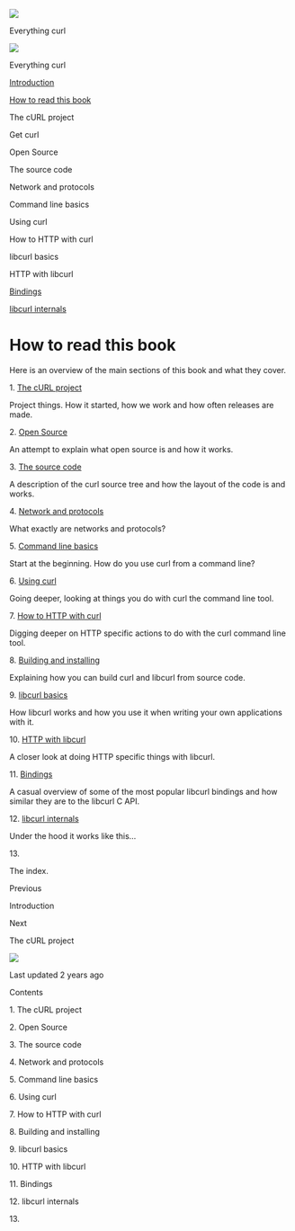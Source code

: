 
<a href="index.html" class="link-a079aa82--primary-53a25e66--logoLink-10d08504"></a>

<img src="https://gblobscdn.gitbook.com/orgs%2F-LxuH0qSm4xO9nWfEBlB%2Favatar.png?alt=media" class="image-67b14f24--avatar-1c1d03ec" />

<span class="text-4505230f--UIH400-4e41e82a--textContentFamily-49a318e1--spaceNameText-677c2969">Everything curl</span>

<a href="index.html" class="link-a079aa82--primary-53a25e66--logoLink-10d08504"></a>

<img src="https://gblobscdn.gitbook.com/orgs%2F-LxuH0qSm4xO9nWfEBlB%2Favatar.png?alt=media" class="image-67b14f24--avatar-1c1d03ec" />

<span class="text-4505230f--UIH400-4e41e82a--textContentFamily-49a318e1--spaceNameText-677c2969">Everything curl</span>

<a href="index.html" class="navButton-94f2579c--navButtonClickable-161b88ca"><span class="text-4505230f--UIH300-2063425d--textContentFamily-49a318e1--navButtonLabel-14a4968f">Introduction</span></a>

<a href="how-to-read.html" class="navButton-94f2579c--navButtonClickable-161b88ca--navButtonOpened-6a88552e"><span class="text-4505230f--UIH300-2063425d--textContentFamily-49a318e1--navButtonLabel-14a4968f">How to read this book</span></a>

<span class="text-4505230f--UIH300-2063425d--textContentFamily-49a318e1--navButtonLabel-14a4968f">The cURL project</span>

<span class="text-4505230f--UIH300-2063425d--textContentFamily-49a318e1--navButtonLabel-14a4968f">Get curl</span>

<span class="text-4505230f--UIH300-2063425d--textContentFamily-49a318e1--navButtonLabel-14a4968f">Open Source</span>

<span class="text-4505230f--UIH300-2063425d--textContentFamily-49a318e1--navButtonLabel-14a4968f">The source code</span>

<span class="text-4505230f--UIH300-2063425d--textContentFamily-49a318e1--navButtonLabel-14a4968f">Network and protocols</span>

<span class="text-4505230f--UIH300-2063425d--textContentFamily-49a318e1--navButtonLabel-14a4968f">Command line basics</span>

<span class="text-4505230f--UIH300-2063425d--textContentFamily-49a318e1--navButtonLabel-14a4968f">Using curl</span>

<span class="text-4505230f--UIH300-2063425d--textContentFamily-49a318e1--navButtonLabel-14a4968f">How to HTTP with curl</span>

<span class="text-4505230f--UIH300-2063425d--textContentFamily-49a318e1--navButtonLabel-14a4968f">libcurl basics</span>

<span class="text-4505230f--UIH300-2063425d--textContentFamily-49a318e1--navButtonLabel-14a4968f">HTTP with libcurl</span>

<a href="bindings.html" class="navButton-94f2579c--navButtonClickable-161b88ca"><span class="text-4505230f--UIH300-2063425d--textContentFamily-49a318e1--navButtonLabel-14a4968f">Bindings</span></a>

<a href="internals.html" class="navButton-94f2579c--navButtonClickable-161b88ca"><span class="text-4505230f--UIH300-2063425d--textContentFamily-49a318e1--navButtonLabel-14a4968f">libcurl internals</span></a>

<a href="bookindex.html" class="navButton-94f2579c--navButtonClickable-161b88ca"><span class="text-4505230f--UIH300-2063425d--textContentFamily-49a318e1--navButtonLabel-14a4968f"></span></a>

<a href="https://www.gitbook.com/?utm_source=content&amp;utm_medium=trademark&amp;utm_campaign=curl-1" class="reset-3c756112--trademark-a8da4b94"></a>

<span class="text-4505230f--TextH200-a3425406--textUIFamily-5ebd8e40"></span>

# <span class="text-4505230f--DisplayH900-bfb998fa--textContentFamily-49a318e1">How to read this book</span>

<span class="text-4505230f--UIH300-2063425d--textUIFamily-5ebd8e40--text-8ee2c8b2"></span>

<span class="text-4505230f--UIH300-2063425d--textUIFamily-5ebd8e40--text-8ee2c8b2"></span>

<span class="text-4505230f--TextH400-3033861f--textContentFamily-49a318e1"><span data-key="ed35526ebd294cf591a3027e4b838a8b"><span data-offset-key="ed35526ebd294cf591a3027e4b838a8b:0">Here is an overview of the main sections of this book and what they cover.</span></span></span>

<span class="text-4505230f--HeadingH700-04e1a2a3--textContentFamily-49a318e1"><span data-key="faf4ca8e725f4f8e8b65e4c6f8ecf29f"><span data-offset-key="faf4ca8e725f4f8e8b65e4c6f8ecf29f:0">1. </span></span><a href="project.html" class="link-a079aa82--primary-53a25e66--link-faf6c434"><span data-key="8b8ee88dccc04d71bf7a50ebbae7578c"><span data-offset-key="8b8ee88dccc04d71bf7a50ebbae7578c:0">The cURL project</span></span></a><span data-key="2f42d73af6094c8fb95c460cedd6ccee"><span data-offset-key="2f42d73af6094c8fb95c460cedd6ccee:0"><span data-slate-zero-width="z">​</span></span></span></span>

<span class="text-4505230f--TextH400-3033861f--textContentFamily-49a318e1"><span data-key="5e63ad6897e94a4485e12fce2048699f"><span data-offset-key="5e63ad6897e94a4485e12fce2048699f:0">Project things. How it started, how we work and how often releases are made.</span></span></span>

<span class="text-4505230f--HeadingH700-04e1a2a3--textContentFamily-49a318e1"><span data-key="2c1f283db7fc4e0aa2775307b5e2c8ca"><span data-offset-key="2c1f283db7fc4e0aa2775307b5e2c8ca:0">2. </span></span><a href="opensource.html" class="link-a079aa82--primary-53a25e66--link-faf6c434"><span data-key="c1b22ed1277e4cbcb500b1fb011edae0"><span data-offset-key="c1b22ed1277e4cbcb500b1fb011edae0:0">Open Source</span></span></a><span data-key="fde4f43956244f398533470a2fb90a4f"><span data-offset-key="fde4f43956244f398533470a2fb90a4f:0"><span data-slate-zero-width="z">​</span></span></span></span>

<span class="text-4505230f--TextH400-3033861f--textContentFamily-49a318e1"><span data-key="891615a50a724ddda9f00866debcfa9a"><span data-offset-key="891615a50a724ddda9f00866debcfa9a:0">An attempt to explain what open source is and how it works.</span></span></span>

<span class="text-4505230f--HeadingH700-04e1a2a3--textContentFamily-49a318e1"><span data-key="88c09089a8e5432f9f8f9c1a2c655c31"><span data-offset-key="88c09089a8e5432f9f8f9c1a2c655c31:0">3. </span></span><a href="source.html" class="link-a079aa82--primary-53a25e66--link-faf6c434"><span data-key="f58c750ce3974c8fbd70dd538d941709"><span data-offset-key="f58c750ce3974c8fbd70dd538d941709:0">The source code</span></span></a><span data-key="d694b393a6aa4786bb00e64cdf88a43f"><span data-offset-key="d694b393a6aa4786bb00e64cdf88a43f:0"><span data-slate-zero-width="z">​</span></span></span></span>

<span class="text-4505230f--TextH400-3033861f--textContentFamily-49a318e1"><span data-key="6d24cc23a75c46e994723e75531873c5"><span data-offset-key="6d24cc23a75c46e994723e75531873c5:0">A description of the curl source tree and how the layout of the code is and works.</span></span></span>

<span class="text-4505230f--HeadingH700-04e1a2a3--textContentFamily-49a318e1"><span data-key="3b553baa21554846b18844deb212c0e7"><span data-offset-key="3b553baa21554846b18844deb212c0e7:0">4. </span></span><a href="protocols.html" class="link-a079aa82--primary-53a25e66--link-faf6c434"><span data-key="5e82e59bfcd9423dbc7ed3a791423d9d"><span data-offset-key="5e82e59bfcd9423dbc7ed3a791423d9d:0">Network and protocols</span></span></a><span data-key="a83c3050e184470089b61c0950c054ff"><span data-offset-key="a83c3050e184470089b61c0950c054ff:0"><span data-slate-zero-width="z">​</span></span></span></span>

<span class="text-4505230f--TextH400-3033861f--textContentFamily-49a318e1"><span data-key="576d89c7bc1f4b439798b9db184905d6"><span data-offset-key="576d89c7bc1f4b439798b9db184905d6:0">What exactly are networks and protocols?</span></span></span>

<span class="text-4505230f--HeadingH700-04e1a2a3--textContentFamily-49a318e1"><span data-key="9e85d4125abf46d08cc8d9f628cf75cf"><span data-offset-key="9e85d4125abf46d08cc8d9f628cf75cf:0">5. </span></span><a href="cmdline.html" class="link-a079aa82--primary-53a25e66--link-faf6c434"><span data-key="1e95db0b7130427a832fd19982f1a3b5"><span data-offset-key="1e95db0b7130427a832fd19982f1a3b5:0">Command line basics</span></span></a><span data-key="7f2d1a88fb524e23a6139b2799ce6065"><span data-offset-key="7f2d1a88fb524e23a6139b2799ce6065:0"><span data-slate-zero-width="z">​</span></span></span></span>

<span class="text-4505230f--TextH400-3033861f--textContentFamily-49a318e1"><span data-key="d441f6453fde4ad0af766c8148dfd047"><span data-offset-key="d441f6453fde4ad0af766c8148dfd047:0">Start at the beginning. How do you use curl from a command line?</span></span></span>

<span class="text-4505230f--HeadingH700-04e1a2a3--textContentFamily-49a318e1"><span data-key="b8c165aaede14f4d85d6850400a2fcfc"><span data-offset-key="b8c165aaede14f4d85d6850400a2fcfc:0">6. </span></span><a href="usingcurl.html" class="link-a079aa82--primary-53a25e66--link-faf6c434"><span data-key="88abf26b51254d4893edcfc9965ff17b"><span data-offset-key="88abf26b51254d4893edcfc9965ff17b:0">Using curl</span></span></a><span data-key="62d69ad1556941b8834150e141079116"><span data-offset-key="62d69ad1556941b8834150e141079116:0"><span data-slate-zero-width="z">​</span></span></span></span>

<span class="text-4505230f--TextH400-3033861f--textContentFamily-49a318e1"><span data-key="a65d1e21b37243c39778fa6ee6fe325d"><span data-offset-key="a65d1e21b37243c39778fa6ee6fe325d:0">Going deeper, looking at things you do with curl the command line tool.</span></span></span>

<span class="text-4505230f--HeadingH700-04e1a2a3--textContentFamily-49a318e1"><span data-key="aacd7215a354449693209eff3f36e41b"><span data-offset-key="aacd7215a354449693209eff3f36e41b:0">7. </span></span><a href="http.html" class="link-a079aa82--primary-53a25e66--link-faf6c434"><span data-key="8e253b7c997847b38c5ee3ca958fb588"><span data-offset-key="8e253b7c997847b38c5ee3ca958fb588:0">How to HTTP with curl</span></span></a><span data-key="93afad123ce6452fae9bc45f2e54f90a"><span data-offset-key="93afad123ce6452fae9bc45f2e54f90a:0"><span data-slate-zero-width="z">​</span></span></span></span>

<span class="text-4505230f--TextH400-3033861f--textContentFamily-49a318e1"><span data-key="e59959f9d93d4e1eb6c39a9c65304546"><span data-offset-key="e59959f9d93d4e1eb6c39a9c65304546:0">Digging deeper on HTTP specific actions to do with the curl command line tool.</span></span></span>

<span class="text-4505230f--HeadingH700-04e1a2a3--textContentFamily-49a318e1"><span data-key="8e321accfa7747ca8aa85e0f82c5365b"><span data-offset-key="8e321accfa7747ca8aa85e0f82c5365b:0">8. </span></span><a href="source/build.html" class="link-a079aa82--primary-53a25e66--link-faf6c434"><span data-key="e8039e2f775841428c240e2756a3834c"><span data-offset-key="e8039e2f775841428c240e2756a3834c:0">Building and installing</span></span></a><span data-key="a8e62c9a815a4d38b045b93165c162f0"><span data-offset-key="a8e62c9a815a4d38b045b93165c162f0:0"><span data-slate-zero-width="z">​</span></span></span></span>

<span class="text-4505230f--TextH400-3033861f--textContentFamily-49a318e1"><span data-key="5591b3f2794843019b6deaf25d2a5ba2"><span data-offset-key="5591b3f2794843019b6deaf25d2a5ba2:0">Explaining how you can build curl and libcurl from source code.</span></span></span>

<span class="text-4505230f--HeadingH700-04e1a2a3--textContentFamily-49a318e1"><span data-key="3b76343f1c784e20804654fc6a6144d9"><span data-offset-key="3b76343f1c784e20804654fc6a6144d9:0">9. </span></span><a href="libcurl.html" class="link-a079aa82--primary-53a25e66--link-faf6c434"><span data-key="ca99c7ff174d4e21afc3f97b648bca63"><span data-offset-key="ca99c7ff174d4e21afc3f97b648bca63:0">libcurl basics</span></span></a><span data-key="e25919a8c877465291dd1dfb6bf4a699"><span data-offset-key="e25919a8c877465291dd1dfb6bf4a699:0"><span data-slate-zero-width="z">​</span></span></span></span>

<span class="text-4505230f--TextH400-3033861f--textContentFamily-49a318e1"><span data-key="1ef1447a0aee4556be747a1b2542885d"><span data-offset-key="1ef1447a0aee4556be747a1b2542885d:0">How libcurl works and how you use it when writing your own applications with it.</span></span></span>

<span class="text-4505230f--HeadingH700-04e1a2a3--textContentFamily-49a318e1"><span data-key="7d4eb7df09a54755bcf1462c9b97e16e"><span data-offset-key="7d4eb7df09a54755bcf1462c9b97e16e:0">10. </span></span><a href="libcurl-http.html" class="link-a079aa82--primary-53a25e66--link-faf6c434"><span data-key="34c9b859bbc649b69739996a5bcc7369"><span data-offset-key="34c9b859bbc649b69739996a5bcc7369:0">HTTP with libcurl</span></span></a><span data-key="06b00814b0bc41bc85e3eb566875d520"><span data-offset-key="06b00814b0bc41bc85e3eb566875d520:0"><span data-slate-zero-width="z">​</span></span></span></span>

<span class="text-4505230f--TextH400-3033861f--textContentFamily-49a318e1"><span data-key="1749acd6fcaa44e498871afd8a94852d"><span data-offset-key="1749acd6fcaa44e498871afd8a94852d:0">A closer look at doing HTTP specific things with libcurl.</span></span></span>

<span class="text-4505230f--HeadingH700-04e1a2a3--textContentFamily-49a318e1"><span data-key="115dda2f185d4843b8e43def196323ca"><span data-offset-key="115dda2f185d4843b8e43def196323ca:0">11. </span></span><a href="bindings.html" class="link-a079aa82--primary-53a25e66--link-faf6c434"><span data-key="bac258485a8a4ce09ed943891c2fcd4e"><span data-offset-key="bac258485a8a4ce09ed943891c2fcd4e:0">Bindings</span></span></a><span data-key="577cd2400d5142beb8f66357bdfe459a"><span data-offset-key="577cd2400d5142beb8f66357bdfe459a:0"><span data-slate-zero-width="z">​</span></span></span></span>

<span class="text-4505230f--TextH400-3033861f--textContentFamily-49a318e1"><span data-key="86d79b197db24a7e81a23f5c6535f7fd"><span data-offset-key="86d79b197db24a7e81a23f5c6535f7fd:0">A casual overview of some of the most popular libcurl bindings and how similar they are to the libcurl C API.</span></span></span>

<span class="text-4505230f--HeadingH700-04e1a2a3--textContentFamily-49a318e1"><span data-key="9d92d7fdacd44fd0a652bc0a520e7ec4"><span data-offset-key="9d92d7fdacd44fd0a652bc0a520e7ec4:0">12. </span></span><a href="internals.html" class="link-a079aa82--primary-53a25e66--link-faf6c434"><span data-key="9045fef297e1486e806c5c2ddbe4f1ed"><span data-offset-key="9045fef297e1486e806c5c2ddbe4f1ed:0">libcurl internals</span></span></a><span data-key="e52c60d879894ed9901d95c2f46259c1"><span data-offset-key="e52c60d879894ed9901d95c2f46259c1:0"><span data-slate-zero-width="z">​</span></span></span></span>

<span class="text-4505230f--TextH400-3033861f--textContentFamily-49a318e1"><span data-key="20f5c57d6c1e4d75b336a2bca164fe34"><span data-offset-key="20f5c57d6c1e4d75b336a2bca164fe34:0">Under the hood it works like this…</span></span></span>

<span class="text-4505230f--HeadingH700-04e1a2a3--textContentFamily-49a318e1"><span data-key="f222516a45e647ca950b619354a861dd"><span data-offset-key="f222516a45e647ca950b619354a861dd:0">13. </span></span><a href="bookindex.html" class="link-a079aa82--primary-53a25e66--link-faf6c434"><span data-key="7442013d52164795a3a4c2714d1438f1"><span data-offset-key="7442013d52164795a3a4c2714d1438f1:0"></span></span></a><span data-key="a08326e2df894d28875a7f5159130e1e"><span data-offset-key="a08326e2df894d28875a7f5159130e1e:0"><span data-slate-zero-width="z">​</span></span></span></span>

<span class="text-4505230f--TextH400-3033861f--textContentFamily-49a318e1"><span data-key="a46002005a9d41e586bcbd6237d81c3c"><span data-offset-key="a46002005a9d41e586bcbd6237d81c3c:0">The index.</span></span></span>

<a href="index.html" class="reset-3c756112--card-6570f064--whiteCard-fff091a4--cardPrevious-56a5e674"></a>

<span class="text-4505230f--TextH200-a3425406--textContentFamily-49a318e1">Previous</span>

<span class="text-4505230f--UIH400-4e41e82a--textContentFamily-49a318e1">Introduction</span>

<a href="project.html" class="reset-3c756112--card-6570f064--whiteCard-fff091a4--cardNext-19241c42"></a>

<span class="text-4505230f--TextH200-a3425406--textContentFamily-49a318e1">Next</span>

<span class="text-4505230f--UIH400-4e41e82a--textContentFamily-49a318e1">The cURL project</span>

<img src="https://avatars.githubusercontent.com/u/66654881?v=4" class="image-67b14f24--avatar-1c1d03ec" />

<span class="text-4505230f--TextH200-a3425406--textContentFamily-49a318e1">Last updated 2 years ago</span>

<span class="text-4505230f--UIH300-2063425d--textUIFamily-5ebd8e40"></span>

<span class="text-4505230f--InfoH100-1e92e1d1--textContentFamily-49a318e1">Contents</span>

<a href="how-to-read.html#1-the-curl-project" class="reset-3c756112--menuItem-aa02f6ec--menuItemLight-757d5235--menuItemInline-173bdf97--pageTocItem-f4427024"></a>

<span class="text-4505230f--UIH300-2063425d--textContentFamily-49a318e1"><span class="text-4505230f--UIH200-50ead35f--textContentFamily-49a318e1">1. The cURL project</span></span>

<a href="how-to-read.html#2-open-source" class="reset-3c756112--menuItem-aa02f6ec--menuItemLight-757d5235--menuItemInline-173bdf97--pageTocItem-f4427024"></a>

<span class="text-4505230f--UIH300-2063425d--textContentFamily-49a318e1"><span class="text-4505230f--UIH200-50ead35f--textContentFamily-49a318e1">2. Open Source</span></span>

<a href="how-to-read.html#3-the-source-code" class="reset-3c756112--menuItem-aa02f6ec--menuItemLight-757d5235--menuItemInline-173bdf97--pageTocItem-f4427024"></a>

<span class="text-4505230f--UIH300-2063425d--textContentFamily-49a318e1"><span class="text-4505230f--UIH200-50ead35f--textContentFamily-49a318e1">3. The source code</span></span>

<a href="how-to-read.html#4-network-and-protocols" class="reset-3c756112--menuItem-aa02f6ec--menuItemLight-757d5235--menuItemInline-173bdf97--pageTocItem-f4427024"></a>

<span class="text-4505230f--UIH300-2063425d--textContentFamily-49a318e1"><span class="text-4505230f--UIH200-50ead35f--textContentFamily-49a318e1">4. Network and protocols</span></span>

<a href="how-to-read.html#5-command-line-basics" class="reset-3c756112--menuItem-aa02f6ec--menuItemLight-757d5235--menuItemInline-173bdf97--pageTocItem-f4427024"></a>

<span class="text-4505230f--UIH300-2063425d--textContentFamily-49a318e1"><span class="text-4505230f--UIH200-50ead35f--textContentFamily-49a318e1">5. Command line basics</span></span>

<a href="how-to-read.html#6-using-curl" class="reset-3c756112--menuItem-aa02f6ec--menuItemLight-757d5235--menuItemInline-173bdf97--pageTocItem-f4427024"></a>

<span class="text-4505230f--UIH300-2063425d--textContentFamily-49a318e1"><span class="text-4505230f--UIH200-50ead35f--textContentFamily-49a318e1">6. Using curl</span></span>

<a href="how-to-read.html#7-how-to-http-with-curl" class="reset-3c756112--menuItem-aa02f6ec--menuItemLight-757d5235--menuItemInline-173bdf97--pageTocItem-f4427024"></a>

<span class="text-4505230f--UIH300-2063425d--textContentFamily-49a318e1"><span class="text-4505230f--UIH200-50ead35f--textContentFamily-49a318e1">7. How to HTTP with curl</span></span>

<a href="how-to-read.html#8-building-and-installing" class="reset-3c756112--menuItem-aa02f6ec--menuItemLight-757d5235--menuItemInline-173bdf97--pageTocItem-f4427024"></a>

<span class="text-4505230f--UIH300-2063425d--textContentFamily-49a318e1"><span class="text-4505230f--UIH200-50ead35f--textContentFamily-49a318e1">8. Building and installing</span></span>

<a href="how-to-read.html#9-libcurl-basics" class="reset-3c756112--menuItem-aa02f6ec--menuItemLight-757d5235--menuItemInline-173bdf97--pageTocItem-f4427024"></a>

<span class="text-4505230f--UIH300-2063425d--textContentFamily-49a318e1"><span class="text-4505230f--UIH200-50ead35f--textContentFamily-49a318e1">9. libcurl basics</span></span>

<a href="how-to-read.html#10-http-with-libcurl" class="reset-3c756112--menuItem-aa02f6ec--menuItemLight-757d5235--menuItemInline-173bdf97--pageTocItem-f4427024"></a>

<span class="text-4505230f--UIH300-2063425d--textContentFamily-49a318e1"><span class="text-4505230f--UIH200-50ead35f--textContentFamily-49a318e1">10. HTTP with libcurl</span></span>

<a href="how-to-read.html#11-bindings" class="reset-3c756112--menuItem-aa02f6ec--menuItemLight-757d5235--menuItemInline-173bdf97--pageTocItem-f4427024"></a>

<span class="text-4505230f--UIH300-2063425d--textContentFamily-49a318e1"><span class="text-4505230f--UIH200-50ead35f--textContentFamily-49a318e1">11. Bindings</span></span>

<a href="how-to-read.html#12-libcurl-internals" class="reset-3c756112--menuItem-aa02f6ec--menuItemLight-757d5235--menuItemInline-173bdf97--pageTocItem-f4427024"></a>

<span class="text-4505230f--UIH300-2063425d--textContentFamily-49a318e1"><span class="text-4505230f--UIH200-50ead35f--textContentFamily-49a318e1">12. libcurl internals</span></span>

<a href="how-to-read.html#13-index" class="reset-3c756112--menuItem-aa02f6ec--menuItemLight-757d5235--menuItemInline-173bdf97--pageTocItem-f4427024"></a>

<span class="text-4505230f--UIH300-2063425d--textContentFamily-49a318e1"><span class="text-4505230f--UIH200-50ead35f--textContentFamily-49a318e1">13. </span></span>
